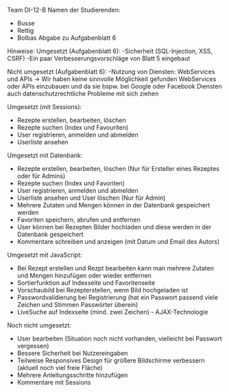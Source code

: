 Team DI-12-B
Namen der Studierenden:
- Busse
- Rettig
- Bolbas
Abgabe zu Aufgabenblatt 6

Hinweise:
Umgesetzt (Aufgabenblatt 6):
-Sicherheit (SQL-Injection, XSS, CSRF)
-Ein paar Verbesserungsvorschläge von Blatt 5 eingebaut

Nicht umgesetzt (Aufgabenblatt 6):
-Nutzung von Diensten: WebServices und APIs -> Wir haben keine sinnvolle Möglichkeit gefunden WebServices oder APIs einzubauen und da sie bspw. bei Google oder Facebook Diensten auch datenschutzrechtliche Probleme mit sich ziehen


Umgesetzt (mit Sessions):
- Rezepte erstellen, bearbeiten, löschen
- Rezepte suchen (Index und Favouriten)
- User registrieren, anmelden und abmelden 
- Userliste ansehen

Umgesetzt mit Datenbank:
- Rezepte erstellen, bearbeiten, löschen (Nur für Ersteller eines Rezeptes oder für Admins)
- Rezepte suchen (Index und Favoriten)
- User registrieren, anmelden und abmelden 
- Userliste ansehen und User löschen (Nur für Admin)
- Mehrere Zutaten und Mengen können in der Datenbank gespeichert werden
- Favoriten speichern, abrufen und entfernen
- User können bei Rezepten Bilder hochladen und diese werden in der Datenbank gespeichert 
- Kommentare schreiben und anzeigen (mit Datum und Email des Autors)

Umgesetzt mit JavaScript:
- Bei Rezept erstellen und Rezpt bearbeiten kann man mehrere Zutaten und Mengen hinzufügen oder wieder entfernen
- Sortierfunktion auf Indexseite und Favoritenseite
- Vorschaubild bei Rezepterstellen, wenn Bild hochgeladen ist 
- Passwordvalidierung bei Registrierung (hat ein Passwort passend viele Zeichen und Stimmen Passwörter überein)
- LiveSuche auf Indexseite (mind. zwei Zeichen) - AJAX-Technologie


Noch nicht umgesetzt:
- User bearbeiten (Situation noch nicht vorhanden, vielleicht bei Passwort vergessen)
- Bessere Sicherheit bei Nutzereingaben
- Teilweise Responsives Design für größere Bildschirme verbessern (aktuell noch viel freie Fläche)
- Mehrere Anleitungsschritte hinzufügen 
- Kommentare mit Sessions
